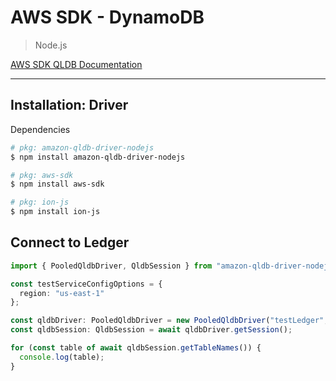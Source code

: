 # AWS SDK - DynamoDB

> Node.js

[AWS SDK QLDB Documentation](https://docs.aws.amazon.com/qldb/latest/developerguide/getting-started.nodejs.html)

---

## Installation: Driver

Dependencies
```bash
# pkg: amazon-qldb-driver-nodejs
$ npm install amazon-qldb-driver-nodejs

# pkg: aws-sdk
$ npm install aws-sdk

# pkg: ion-js
$ npm install ion-js
```

## Connect to Ledger

```ts
import { PooledQldbDriver, QldbSession } from "amazon-qldb-driver-nodejs";

const testServiceConfigOptions = {
  region: "us-east-1"
};

const qldbDriver: PooledQldbDriver = new PooledQldbDriver("testLedger", testServiceConfigOptions);
const qldbSession: QldbSession = await qldbDriver.getSession();

for (const table of await qldbSession.getTableNames()) {
  console.log(table);
}
```
